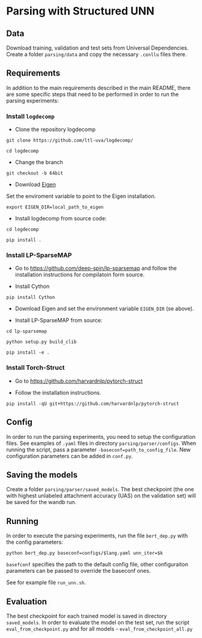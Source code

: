 # Parsing with Structured UNN

## Data

Download training, validation and test sets from Universal Dependencies. Create a folder `parsing/data` and copy the necessary `.conllu` files there.

## Requirements

In addition to the main requirements described in the main README, there are some specific steps that need to be performed in order to run the parsing experiments:

### Install `logdecomp`

* Clone the repository logdecomp

```
git clone https://github.com/ltl-uva/logdecomp/

cd logdecomp
```

* Change the branch 

```
git checkout -b 64bit
```

* Download [Eigen](https://gitlab.com/libeigen/eigen)

Set the enviroment variable to point to the Eigen installation.

```
export EIGEN_DIR=local_path_to_eigen
```


* Install logdecomp from source code:

```
cd logdecomp

pip install .
```


### Install LP-SparseMAP

* Go to https://github.com/deep-spin/lp-sparsemap and follow the installation instructions for compilatoin form source.

* Install Cython 

```
pip install Cython
```

* Download Eigen and set the environment variable `EIGEN_DIR` (se above).

* Install LP-SparseMAP from source:

```
cd lp-sparsemap

python setup.py build_clib

pip install -e . 
```


### Install Torch-Struct

* Go to https://github.com/harvardnlp/pytorch-struct

* Follow the installation instructions.

```
pip install -qU git+https://github.com/harvardnlp/pytorch-struct
```




## Config

In order to run the parsing experiments, you need to setup the configuration files. See examples of `.yaml` files in directory `parsing/parser/configs`. 
When running the script, pass a parameter `-baseconf=path_to_config_file`.
New configuration parameters can be added in `conf.py`.

## Saving the models

Create a folder `parsing/parser/saved_models`. The best checkpoint (the one with highest unlabeled attachment accuracy (UAS) on the validation set) will be saved for the wandb run.

## Running

In order to execute the parsing experiments, run the file `bert_dep.py` with the config parameters:

`python bert_dep.py baseconf=configs/$lang.yaml unn_iter=$k`

`basefconf` specifies the path to the default config file, other configuraiton parameters can be passed to override the baseconf ones.

See for example file `run_unn.sh`.


## Evaluation

The best checkpoint for each trained model is saved in directory `saved_models`. In order to evaluate the model on the test set, run the script `eval_from_checkpoint.py` and for all models - `eval_from_checkpoint_all.py`

